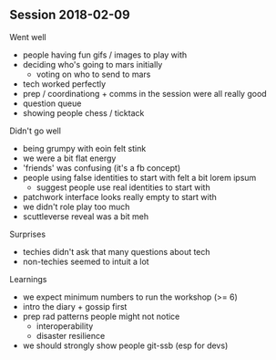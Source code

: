 ## Session 2018-02-09


Went well
- people having fun gifs / images to play with
- deciding who's going to mars initially
  - voting on who to send to mars
- tech worked perfectly
- prep / coordinationg + comms in the session were all really good
- question queue
- showing people chess / ticktack


Didn't go well 
- being grumpy with eoin felt stink
- we were a bit flat energy
- 'friends' was confusing (it's a fb concept)
- people using false identities to start with felt a bit lorem ipsum
  - suggest people use real identities to start with
- patchwork interface looks really empty to start with
- we didn't role play too much
- scuttleverse reveal was a bit meh


Surprises
- techies didn't ask that many questions about tech
- non-techies seemed to intuit a lot



Learnings
- we expect minimum numbers to run the workshop (>= 6)
- intro the diary + gossip first
- prep rad patterns people might not notice
  - interoperability
  - disaster resilience
- we should strongly show people git-ssb (esp for devs)




